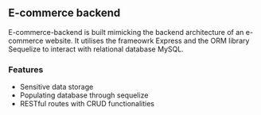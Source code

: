 ## E-commerce backend

E-commerce-backend is built mimicking the backend architecture of an e-commerce website. It utilises the frameowrk Express and the ORM library Sequelize to interact with relational database MySQL.

### Features

- Sensitive data storage
- Populating database through sequelize
- RESTful routes with CRUD functionalities
